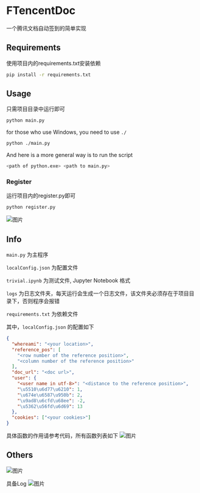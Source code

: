 # FTencentDoc


一个腾讯文档自动签到的简单实现

## Requirements


使用项目内的requirements.txt安装依赖

```bash
pip install -r requirements.txt
```


## Usage


只需项目目录中运行即可
```bash
python main.py
```
for those who use Windows, you need to use `./`
```bash
python ./main.py
```

And here is a more general way is to run the script
```bash
<path of python.exe> <path to main.py>
```

### Register
运行项目内的register.py即可
```bash
python register.py
```

![图片](https://user-images.githubusercontent.com/76607677/203083960-73f64b8f-0e61-451c-9989-ae370996d956.png)



## Info



`main.py` 为主程序

`localConfig.json` 为配置文件

`trivial.ipynb` 为测试文件, Jupyter Notebook 格式

`logs` 为日志文件夹，每天运行会生成一个日志文件，该文件夹必须存在于项目目录下，否则程序会报错

`requirements.txt` 为依赖文件

其中，`localConfig.json` 的配置如下

```json
{
  "whereami": "<your location>",
  "reference_pos": [
    "<row number of the reference position>",
    "<column number of the reference position>"
  ],
  "doc_url": "<doc url>",
  "user": {
    "<user name in utf-8>": "<distance to the reference position>",
    "\u5510\u6d77\u6210": 1,
    "\u674e\u6587\u950b": 2,
    "\u9ad8\u6cfd\u68ee": -2,
    "\u5362\u56fd\u6d69": 13
  },
  "cookies": ["<your cookies>"]
}
```

具体函数的作用请参考代码，所有函数列表如下
![图片](https://user-images.githubusercontent.com/76607677/203082228-333bd0b0-e5c0-482b-a334-37121229201e.png)



## Others



![图片](https://user-images.githubusercontent.com/76607677/200879574-4797d354-86f4-4f20-b28c-0b27fcfd7c1d.png)

具备Log
![图片](https://user-images.githubusercontent.com/76607677/200880097-f66dc123-438c-4fa4-9829-85a7c766c26a.png)
